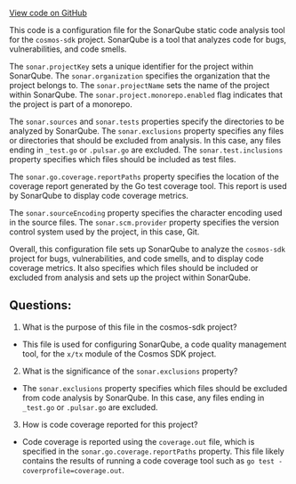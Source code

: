 [View code on GitHub](https://github.com/cosmos/cosmos-sdk/blob/main/x/tx/sonar-project.properties)

This code is a configuration file for the SonarQube static code analysis tool for the `cosmos-sdk` project. SonarQube is a tool that analyzes code for bugs, vulnerabilities, and code smells. 

The `sonar.projectKey` sets a unique identifier for the project within SonarQube. The `sonar.organization` specifies the organization that the project belongs to. The `sonar.projectName` sets the name of the project within SonarQube. The `sonar.project.monorepo.enabled` flag indicates that the project is part of a monorepo.

The `sonar.sources` and `sonar.tests` properties specify the directories to be analyzed by SonarQube. The `sonar.exclusions` property specifies any files or directories that should be excluded from analysis. In this case, any files ending in `_test.go` or `.pulsar.go` are excluded. The `sonar.test.inclusions` property specifies which files should be included as test files.

The `sonar.go.coverage.reportPaths` property specifies the location of the coverage report generated by the Go test coverage tool. This report is used by SonarQube to display code coverage metrics.

The `sonar.sourceEncoding` property specifies the character encoding used in the source files. The `sonar.scm.provider` property specifies the version control system used by the project, in this case, Git.

Overall, this configuration file sets up SonarQube to analyze the `cosmos-sdk` project for bugs, vulnerabilities, and code smells, and to display code coverage metrics. It also specifies which files should be included or excluded from analysis and sets up the project within SonarQube.
## Questions: 
 1. What is the purpose of this file in the cosmos-sdk project?
- This file is used for configuring SonarQube, a code quality management tool, for the `x/tx` module of the Cosmos SDK project.

2. What is the significance of the `sonar.exclusions` property?
- The `sonar.exclusions` property specifies which files should be excluded from code analysis by SonarQube. In this case, any files ending in `_test.go` or `.pulsar.go` are excluded.

3. How is code coverage reported for this project?
- Code coverage is reported using the `coverage.out` file, which is specified in the `sonar.go.coverage.reportPaths` property. This file likely contains the results of running a code coverage tool such as `go test -coverprofile=coverage.out`.